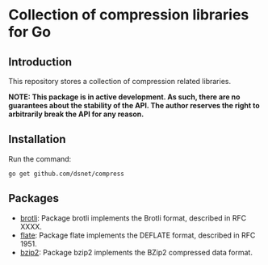 # Collection of compression libraries for Go #

## Introduction ##

This repository stores a collection of compression related libraries.

**NOTE: This package is in active development. As such, there are no guarantees about the stability of the API. The author reserves the right to arbitrarily break the API for any reason.** 


## Installation ##

Run the command:

```go get github.com/dsnet/compress```


## Packages ##

* [brotli](http://godoc.org/github.com/dsnet/compress/brotli): Package brotli implements the Brotli format, described in RFC XXXX.
* [flate](http://godoc.org/github.com/dsnet/compress/flate): Package flate implements the DEFLATE format, described in RFC 1951.
* [bzip2](http://godoc.org/github.com/dsnet/compress/bzip2): Package bzip2 implements the BZip2 compressed data format.
